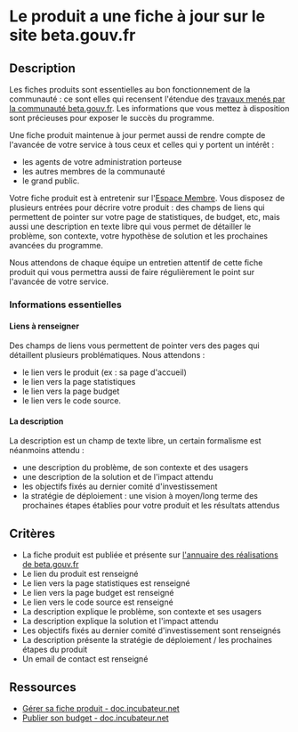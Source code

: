 # Le produit a une fiche à jour sur le site beta.gouv.fr

## Description

Les fiches produits sont essentielles au bon fonctionnement de la
communauté : ce sont elles qui recensent l'étendue des [travaux menés
par la communauté beta.gouv.fr](https://beta.gouv.fr/startups/). Les
informations que vous mettez à disposition sont précieuses pour
exposer le succès du programme.

Une fiche produit maintenue à jour permet aussi de rendre compte de
l'avancée de votre service à tous ceux et celles qui y portent un
intérêt :

- les agents de votre administration porteuse
- les autres membres de la communauté
- le grand public.

Votre fiche produit est à entretenir sur l'[Espace
Membre](https://espace-membre.incubateur.net). Vous disposez de
plusieurs entrées pour décrire votre produit : des champs de liens qui
permettent de pointer sur votre page de statistiques, de budget, etc,
mais aussi une description en texte libre qui vous permet de détailler
le problème, son contexte, votre hypothèse de solution et les
prochaines avancées du programme.

Nous attendons de chaque équipe un entretien attentif de cette fiche
produit qui vous permettra aussi de faire régulièrement le point sur
l'avancée de votre service.

### Informations essentielles

#### Liens à renseigner

Des champs de liens vous permettent de pointer vers des pages qui
détaillent plusieurs problématiques. Nous attendons :

- le lien vers le produit (ex : sa page d'accueil)
- le lien vers la page statistiques
- le lien vers la page budget
- le lien vers le code source.

#### La description

La description est un champ de texte libre, un certain formalisme est
néanmoins attendu :

- une description du problème, de son contexte et des usagers
- une description de la solution et de l'impact attendu
- les objectifs fixés au dernier comité d'investissement
- la stratégie de déploiement : une vision à moyen/long terme des prochaines étapes
  établies pour votre produit et les résultats attendus

## Critères

- La fiche produit est publiée et présente sur [l'annuaire des réalisations de beta.gouv.fr](https://beta.gouv.fr/startups/)
- Le lien du produit est renseigné
- Le lien vers la page statistiques est renseigné
- Le lien vers la page budget est renseigné
- Le lien vers le code source est renseigné
- La description explique le problème, son contexte et ses usagers
- La description explique la solution et l'impact attendu
- Les objectifs fixés au dernier comité d'investissement sont renseignés
- La description présente la stratégie de déploiement / les prochaines
  étapes du produit
- Un email de contact est renseigné

## Ressources

- [Gérer sa fiche produit -
  doc.incubateur.net](https://doc.incubateur.net/communaute/les-outils-de-la-communaute/espace-membre/gerer-sa-fiche-produit)
- [Publier son budget -
  doc.incubateur.net](https://doc.incubateur.net/communaute/gerer-son-produit/les-standards/transparence/publier-son-budget)
